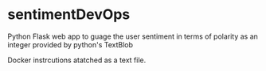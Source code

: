 # sentimentDevOps

Python Flask web app to guage the user sentiment in terms of polarity as an integer provided by python's TextBlob

Docker instrcutions atatched as a text file.
